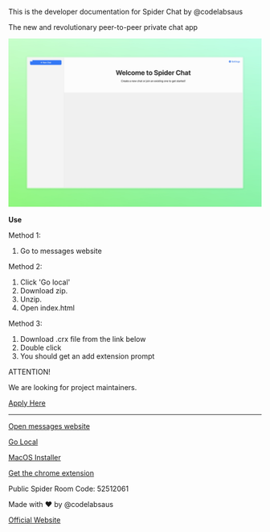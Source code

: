 This is the developer documentation for Spider Chat by @codelabsaus



The new and revolutionary peer-to-peer private chat app

![screenshot](SpiderChat.jpeg)


**Use**

Method 1:

1. Go to messages website

Method 2:

1. Click 'Go local'
2. Download zip.
3. Unzip.
4. Open index.html

Method 3:

1. Download .crx file from the link below
2. Double click
3. You should get an add extension prompt



ATTENTION!

We are looking for project maintainers. 

[Apply Here](https://forms.gle/QLERUBaKHMC3etsX7)




_________________________________________________________


[Open messages website](https://weblabsaus.github.io/Spider-Chat/)


[Go Local](https://github.com/weblabsaus/Spider-Chat/releases/latest)


[MacOS Installer](https://drive.google.com/uc?export=download&id=1VLCGA_3AxUpxNLbTN_T910tdkHlusrEk)


[Get the chrome extension](https://drive.usercontent.google.com/download?id=1ECjEx1s0OgI_7NCAjmdsUcX4jIroa2By&export=download&authuser=0)



Public Spider Room Code: 52512061




Made with ❤️ by @codelabsaus


[Official Website](https://sites.google.com/view/getspiderchat/home)
